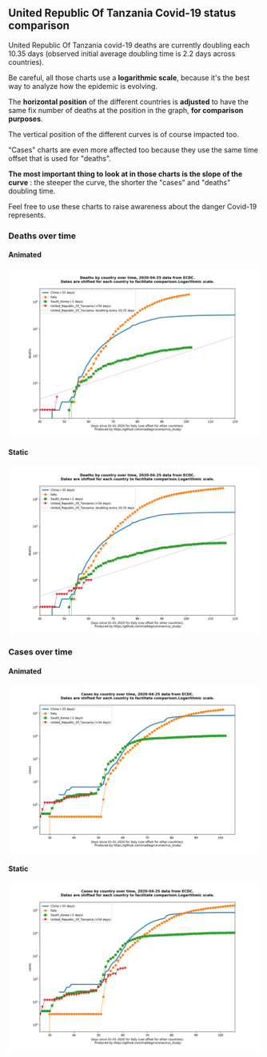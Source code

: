 ## United Republic Of Tanzania Covid-19 status comparison 

United Republic Of Tanzania covid-19 deaths are currently doubling each 10.35 days (observed initial average doubling time is 2.2 days across countries).



Be careful, all those charts use a **logarithmic scale**, because it's the best way to analyze how the epidemic is evolving.
 
The **horizontal position** of the different countries is **adjusted** to have the same fix number of deaths at the position in the graph, **for comparison purposes**.

The vertical position of the different curves is of course impacted too.

"Cases" charts are even more affected too because they use the same time offset that is used for "deaths".

**The most important thing to look at in those charts is the slope of the curve** : the steeper the curve, the shorter the "cases" and "deaths" doubling time.

Feel free to use these charts to raise awareness about the danger Covid-19 represents. 


 
### Deaths over time
 
#### Animated
![United Republic Of Tanzania covid-19 deaths animated chart](https://raw.githubusercontent.com/madlag/coronavirus_study/master/notebooks/graphs/2020-04-25/countries/United_Republic_Of_Tanzania/2020-04-25_United_Republic_Of_Tanzania_deaths.gif "United Republic Of Tanzania covid-19 deaths animated chart")   
 
#### Static
![United Republic Of Tanzania covid-19 deaths static chart](https://raw.githubusercontent.com/madlag/coronavirus_study/master/notebooks/graphs/2020-04-25/countries/United_Republic_Of_Tanzania/2020-04-25_United_Republic_Of_Tanzania_deaths.png "United Republic Of Tanzania covid-19 deaths static chart")   

 
### Cases over time
 
#### Animated
![United Republic Of Tanzania covid-19 cases animated chart](https://raw.githubusercontent.com/madlag/coronavirus_study/master/notebooks/graphs/2020-04-25/countries/United_Republic_Of_Tanzania/2020-04-25_United_Republic_Of_Tanzania_cases.gif "United Republic Of Tanzania covid-19 cases animated chart")   
 
#### Static
![United Republic Of Tanzania covid-19 cases static chart](https://raw.githubusercontent.com/madlag/coronavirus_study/master/notebooks/graphs/2020-04-25/countries/United_Republic_Of_Tanzania/2020-04-25_United_Republic_Of_Tanzania_cases.png "United Republic Of Tanzania covid-19 cases static chart")   

